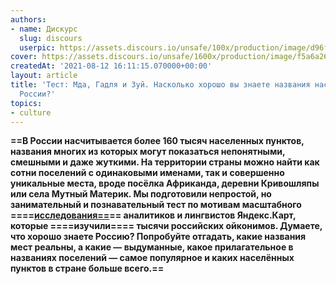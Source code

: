 ```yaml
---
authors:
- name: Дискурс
  slug: discours
  userpic: https://assets.discours.io/unsafe/100x/production/image/d96fe690-7417-11e9-a60d-018f69160ca3.jpg
cover: https://assets.discours.io/unsafe/1600x/production/image/f5a6a260-fb86-11eb-b716-d198751521f4.jpeg
createdAt: '2021-08-12 16:11:15.070000+00:00'
layout: article
title: 'Тест: Мда, Гадля и Зуй. Насколько хорошо вы знаете названия населённых пунктов
  России?'
topics:
- culture
---
```


 **==В России насчитывается более 160 тысяч населенных пунктов, названия многих из которых могут показаться непонятными, смешными и даже жуткими. На территории страны можно найти как сотни поселений с одинаковыми именами, так и совершенно уникальные места, вроде посёлка Африканда, деревни Кривошляпы или села Мутный Материк. Мы подготовили непростой, но занимательный и познавательный тест по мотивам масштабного ====[исследования==](https://yandex.ru/company/researches/2021/oikonyms)== аналитиков и лингвистов Яндекс.Карт, которые ====изучили==== тысячи российских ойконимов. Думаете, что хорошо знаете Россию? Попробуйте отгадать, какие названия мест реальны, а какие — выдуманные, какое прилагательное в названиях поселений — самое популярное и каких населённых пунктов в стране больше всего.==**